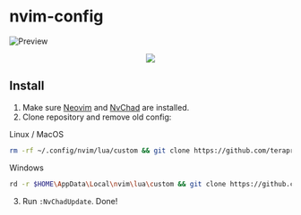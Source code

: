# nvim-config
![Preview](https://i.imgur.com/xeugKlb.png)
<p align="center">
  <a href="https://skillicons.dev">
    <img src="https://skillicons.dev/icons?i=html,css,js,ts,angular,vue,cs,dotnet,py,c,git" />
  </a>
</p>

## Install
1. Make sure [Neovim](https://github.com/neovim/neovim/wiki/Installing-Neovim) and [NvChad](https://nvchad.com/docs/quickstart/install) are installed.
2. Clone repository and remove old config:

Linux / MacOS
```bash
rm -rf ~/.config/nvim/lua/custom && git clone https://github.com/teraprath/nvim-config ~/.config/nvim/lua/custom && nvim
```
Windows
```bash
rd -r $HOME\AppData\Local\nvim\lua\custom && git clone https://github.com/teraprath/nvim-config.git $HOME\AppData\Local\nvim\lua\custom && nvim
```
3. Run `:NvChadUpdate`. Done!
